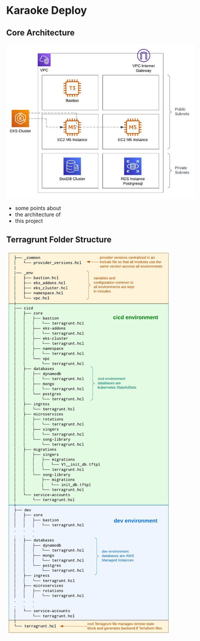 # Karaoke Deploy

## Core Architecture
![Architecture Diagram](_docs/vpc-and-eks.jpeg)

* some points about
* the architecture of 
* this project

## Terragrunt Folder Structure

![Terragrunt Folder Structure](_docs/terragrunt-strategy.jpeg)